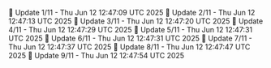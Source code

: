 📌 Update 1/11 - Thu Jun 12 12:47:09 UTC 2025
📌 Update 2/11 - Thu Jun 12 12:47:13 UTC 2025
📌 Update 3/11 - Thu Jun 12 12:47:20 UTC 2025
📌 Update 4/11 - Thu Jun 12 12:47:29 UTC 2025
📌 Update 5/11 - Thu Jun 12 12:47:31 UTC 2025
📌 Update 6/11 - Thu Jun 12 12:47:31 UTC 2025
📌 Update 7/11 - Thu Jun 12 12:47:37 UTC 2025
📌 Update 8/11 - Thu Jun 12 12:47:47 UTC 2025
📌 Update 9/11 - Thu Jun 12 12:47:54 UTC 2025
